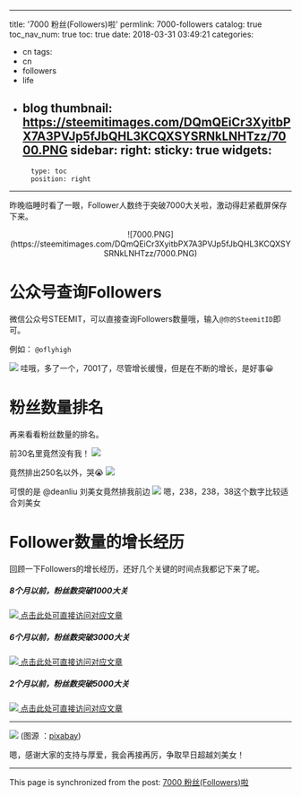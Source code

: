 
---
title: '7000 粉丝(Followers)啦'
permlink: 7000-followers
catalog: true
toc_nav_num: true
toc: true
date: 2018-03-31 03:49:21
categories:
- cn
tags:
- cn
- followers
- life
- blog
thumbnail: https://steemitimages.com/DQmQEiCr3XyitbPX7A3PVJp5fJbQHL3KCQXSYSRNkLNHTzz/7000.PNG
sidebar:
    right:
        sticky: true
widgets:
    -
        type: toc
        position: right
---


昨晚临睡时看了一眼，Follower人数终于突破7000大关啦，激动得赶紧截屏保存下来。

<center>![7000.PNG](https://steemitimages.com/DQmQEiCr3XyitbPX7A3PVJp5fJbQHL3KCQXSYSRNkLNHTzz/7000.PNG)</center>

# 公众号查询Followers 

微信公众号STEEMIT，可以直接查询Followers数量哦，输入`@你的SteemitID`即可。

例如：
`@oflyhigh`

![](https://steemitimages.com/DQmYhJevPnec4n2w6VnfDhcLcEAuXjxRxHL9MKJdJZnozQs/image.png)
哇哦，多了一个，7001了，尽管增长缓慢，但是在不断的增长，是好事😀

# 粉丝数量排名

再来看看粉丝数量的排名。

前30名里竟然没有我！
![](https://steemitimages.com/DQmSJ7z9NnfyNz51nrUrGFddp9ZpoXhZRwj34Z5jZo4P6AS/image.png)

竟然排出250名以外，哭😭
![](https://steemitimages.com/DQmPz8Bw2Zwef4vQLJEZELe1EakoNJyLr5weqbVnfFJPGrT/image.png)

可恨的是 @deanliu 刘美女竟然排我前边
![](https://steemitimages.com/DQmeff1MkKgBswBX9cWriKFpppT4DuE2EZyWEy1mJ1x3Woi/image.png)
嗯，238，238，38这个数字比较适合刘美女


# Follower数量的增长经历

回顾一下Followers的增长经历，还好几个关键的时间点我都记下来了呢。

##### 8个月以前，粉丝数突破1000大关

[![](https://steemitimages.com/DQmUwhCwkbqDsjgufVBUq711GEpoawafyX7cJLnXCEVV6vB/image.png)
点击此处可直接访问对应文章](https://steemit.com/cn/@oflyhigh/reputation-70-reputation-70-followers-1000-sp-10000-steemit)


##### 6个月以前，粉丝数突破3000大关

[![](https://steemitimages.com/DQmd9L7hAwjDPDz8g1iktoKymzLK8RLtp5Xg6VM66g7AfkD/image.png)
点击此处可直接访问对应文章](https://steemit.com/cn/@oflyhigh/followers-3000-followers)

##### 2个月以前，粉丝数突破5000大关

[![](https://steemitimages.com/DQmdZfNSPYnHw2hzJWUzM9SjLuoo8MQ9Pw3AuH87UH19dLa/image.png)
点击此处可直接访问对应文章](https://steemit.com/cn/@oflyhigh/5000-followers-5000-followers)

---

![](https://steemitimages.com/DQmQLNiLvddottKsKsatZ5vAdATobvGzaZcdA5M6DmdSDD7/image.png)
(图源 ：[pixabay](https://pixabay.com/))

嗯，感谢大家的支持与厚爱，我会再接再厉，争取早日超越刘美女！

- - -

This page is synchronized from the post: [7000 粉丝(Followers)啦](https://steemit.com/@oflyhigh/7000-followers)
